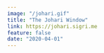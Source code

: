 ```yaml
---
image: "/johari.gif"
title: "The Johari Window"
link: https://johari.sigri.me
feature: false
date: "2020-04-01"
---
```

